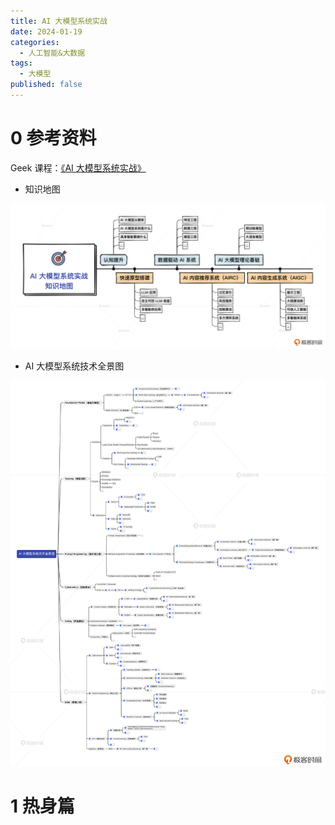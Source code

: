 ```yaml
---
title: AI 大模型系统实战
date: 2024-01-19
categories:
  - 人工智能&大数据
tags:
  - 大模型
published: false
---
```

# 0 参考资料

Geek 课程：[《AI 大模型系统实战》](https://time.geekbang.org/column/intro/100613101)

- 知识地图

![](https://raw.githubusercontent.com/BaihlUp/Figurebed/master/2023/20240119204225.png)

- AI 大模型系统技术全景图

![](https://raw.githubusercontent.com/BaihlUp/Figurebed/master/2023/20240119204802.png)

# 1 热身篇
